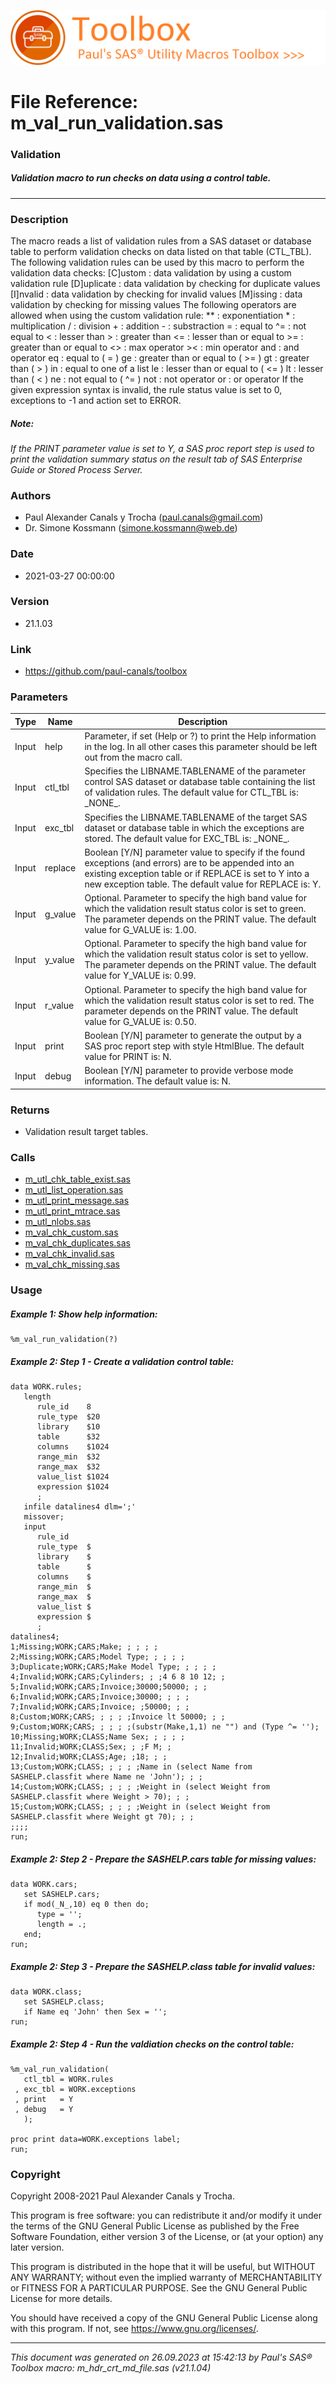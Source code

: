 ![../../misc/images/doc_banner.png](../../misc/images/doc_banner.png)
# 
# File Reference: m_val_run_validation.sas

### Validation

##### Validation macro to run checks on data using a control table.

***

### Description
The macro reads a list of validation rules from a SAS dataset or database table to perform validation checks on data listed on that table (CTL_TBL). The following validation rules can be used by this macro to perform the validation data checks:
 [C]ustom : data validation by using a custom validation rule
 [D]uplicate : data validation by checking for duplicate values
 [I]nvalid : data validation by checking for invalid values
 [M]issing : data validation by checking for missing values
 The following operators are allowed when using the custom validation rule:
 \** : exponentiation
 \* : multiplication
 \/ : division
 \+ : addition
 \- : substraction
 \= : equal to
 \^= : not equal to
 \< : lesser than
 \> : greater than
 \<= : lesser than or equal to
 \>= : greater than or equal to
 \<> : max operator
 \>< : min operator
 and : and operator
 eq : equal to ( \= )
 ge : greater than or equal to ( \>= )
 gt : greater than ( \> )
 in : equal to one of a list
 le : lesser than or equal to ( \<= )
 lt : lesser than ( \< )
 ne : not equal to ( \^= )
 not : not operator
 or : or operator
 If the given expression syntax is invalid, the rule status value is set to 0, exceptions to \-1 and action set to ERROR.

##### *Note:*
*If the PRINT parameter value is set to Y, a SAS proc report step is used to print the validation summary status on the result tab of SAS Enterprise Guide or Stored Process Server.*

### Authors
* Paul Alexander Canals y Trocha (paul.canals@gmail.com)
* Dr. Simone Kossmann (simone.kossmann@web.de)

### Date
* 2021-03-27 00:00:00

### Version
* 21.1.03

### Link
* https://github.com/paul-canals/toolbox

### Parameters
| Type | Name | Description |
| ---- | ---- | ----------- |
| Input | help | Parameter, if set (Help or ?) to print the Help information in the log. In all other cases this parameter should be left out from the macro call. |
| Input | ctl_tbl | Specifies the LIBNAME.TABLENAME of the parameter control SAS dataset or database table containing the list of validation rules. The default value for CTL_TBL is: \_NONE\_. |
| Input | exc_tbl | Specifies the LIBNAME.TABLENAME of the target SAS dataset or database table in which the exceptions are stored. The default value for EXC_TBL is: \_NONE\_. |
| Input | replace | Boolean [Y/N] parameter value to specify if the found exceptions (and errors) are to be appended into an existing exception table or if REPLACE is set to Y into a new exception table. The default value for REPLACE is: Y. |
| Input | g_value | Optional. Parameter to specify the high band value for which the validation result status color is set to green. The parameter depends on the PRINT value. The default value for G_VALUE is: 1.00. |
| Input | y_value | Optional. Parameter to specify the high band value for which the validation result status color is set to yellow. The parameter depends on the PRINT value. The default value for Y_VALUE is: 0.99. |
| Input | r_value | Optional. Parameter to specify the high band value for which the validation result status color is set to red. The parameter depends on the PRINT value. The default value for G_VALUE is: 0.50. |
| Input | print | Boolean [Y/N] parameter to generate the output by a SAS proc report step with style HtmlBlue. The default value for PRINT is: N. |
| Input | debug | Boolean [Y/N] parameter to provide verbose mode information. The default value is: N. |

### Returns
* Validation result target tables.

### Calls
* [m_utl_chk_table_exist.sas](m_utl_chk_table_exist.md)
* [m_utl_list_operation.sas](m_utl_list_operation.md)
* [m_utl_print_message.sas](m_utl_print_message.md)
* [m_utl_print_mtrace.sas](m_utl_print_mtrace.md)
* [m_utl_nlobs.sas](m_utl_nlobs.md)
* [m_val_chk_custom.sas](m_val_chk_custom.md)
* [m_val_chk_duplicates.sas](m_val_chk_duplicates.md)
* [m_val_chk_invalid.sas](m_val_chk_invalid.md)
* [m_val_chk_missing.sas](m_val_chk_missing.md)

### Usage

##### Example 1: Show help information:
```sas
%m_val_run_validation(?)
```

##### Example 2: Step 1 - Create a validation control table:
```sas
data WORK.rules;
   length
      rule_id    8
      rule_type  $20
      library    $10
      table      $32
      columns    $1024
      range_min  $32
      range_max  $32
      value_list $1024
      expression $1024
      ;
   infile datalines4 dlm=';'
   missover;
   input
      rule_id
      rule_type  $
      library    $
      table      $
      columns    $
      range_min  $
      range_max  $
      value_list $
      expression $
      ;
datalines4;
1;Missing;WORK;CARS;Make; ; ; ; ;
2;Missing;WORK;CARS;Model Type; ; ; ; ;
3;Duplicate;WORK;CARS;Make Model Type; ; ; ; ;
4;Invalid;WORK;CARS;Cylinders; ; ;4 6 8 10 12; ;
5;Invalid;WORK;CARS;Invoice;30000;50000; ; ;
6;Invalid;WORK;CARS;Invoice;30000; ; ; ;
7;Invalid;WORK;CARS;Invoice; ;50000; ; ;
8;Custom;WORK;CARS; ; ; ; ;Invoice lt 50000; ; ;
9;Custom;WORK;CARS; ; ; ; ;(substr(Make,1,1) ne "") and (Type ^= '');
10;Missing;WORK;CLASS;Name Sex; ; ; ; ;
11;Invalid;WORK;CLASS;Sex; ; ;F M; ;
12;Invalid;WORK;CLASS;Age; ;18; ; ;
13;Custom;WORK;CLASS; ; ; ; ;Name in (select Name from SASHELP.classfit where Name ne 'John'); ; ;
14;Custom;WORK;CLASS; ; ; ; ;Weight in (select Weight from SASHELP.classfit where Weight > 70); ; ;
15;Custom;WORK;CLASS; ; ; ; ;Weight in (select Weight from SASHELP.classfit where Weight gt 70); ; ;
;;;;
run;

```

##### Example 2: Step 2 - Prepare the SASHELP.cars table for missing values:
```sas
data WORK.cars;
   set SASHELP.cars;
   if mod(_N_,10) eq 0 then do;
      type = '';
      length = .;
   end;
run;

```

##### Example 2: Step 3 - Prepare the SASHELP.class table for invalid values:
```sas
data WORK.class;
   set SASHELP.class;
   if Name eq 'John' then Sex = '';
run;

```

##### Example 2: Step 4 - Run the valdiation checks on the control table:
```sas
%m_val_run_validation(
   ctl_tbl = WORK.rules
 , exc_tbl = WORK.exceptions
 , print   = Y
 , debug   = Y
   );

proc print data=WORK.exceptions label;
run;

```

### Copyright
Copyright 2008-2021 Paul Alexander Canals y Trocha. 
 
This program is free software: you can redistribute it and/or modify 
it under the terms of the GNU General Public License as published by 
the Free Software Foundation, either version 3 of the License, or 
(at your option) any later version. 
 
This program is distributed in the hope that it will be useful, 
but WITHOUT ANY WARRANTY; without even the implied warranty of 
MERCHANTABILITY or FITNESS FOR A PARTICULAR PURPOSE. See the 
GNU General Public License for more details. 
 
You should have received a copy of the GNU General Public License 
along with this program. If not, see <https://www.gnu.org/licenses/>. 


***
*This document was generated on 26.09.2023 at 15:42:13  by Paul's SAS&reg; Toolbox macro: m_hdr_crt_md_file.sas (v21.1.04)*
